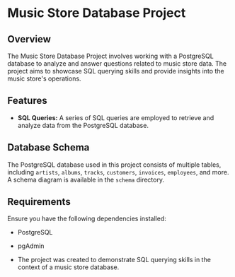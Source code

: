# Music Store Database Project

## Overview

The Music Store Database Project involves working with a PostgreSQL database to analyze and answer questions related to music store data. The project aims to showcase SQL querying skills and provide insights into the music store's operations.

## Features

- **SQL Queries:** A series of SQL queries are employed to retrieve and analyze data from the PostgreSQL database.

## Database Schema

The PostgreSQL database used in this project consists of multiple tables, including `artists`, `albums`, `tracks`, `customers`, `invoices`, `employees`, and more. A schema diagram is available in the `schema` directory.

## Requirements

Ensure you have the following dependencies installed:

- PostgreSQL
- pgAdmin

- The project was created to demonstrate SQL querying skills in the context of a music store database.
